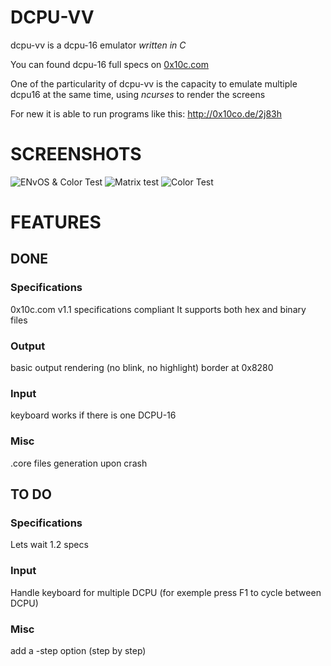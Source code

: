 DCPU-VV
=======


dcpu-vv is a dcpu-16 emulator *written in C*

You can found dcpu-16 full specs on [0x10c.com](http://0x10c.com/doc/dcpu-16.txt "http://0x10c.com/doc/dcpu-16.txt")

One of the particularity of dcpu-vv is the capacity to emulate multiple dcpu16 at the same time, using *ncurses* to render the screens


For new it is able to run programs like this: http://0x10co.de/2j83h

SCREENSHOTS
===========

![ENvOS & Color Test](https://raw.github.com/vieux/dcpu-vv/master/screenshots/EnvOS_color.png "dcpu-vv running ENvOS & color test at the same time")
![Matrix test](https://raw.github.com/vieux/dcpu-vv/master/screenshots/matrix.png "dcpu-vv running a matrix test")
![Color Test](https://raw.github.com/vieux/dcpu-vv/master/screenshots/color_test.png "dcpu-vv running a color test")


FEATURES
========

DONE
----

### Specifications
0x10c.com v1.1 specifications compliant
It supports both hex and binary files

### Output
basic output rendering (no blink, no highlight)
border at 0x8280

### Input
keyboard works if there is one DCPU-16

### Misc
.core files generation upon crash

TO DO
-----

### Specifications
Lets wait 1.2 specs

### Input
Handle keyboard for multiple DCPU (for exemple press F1 to cycle between DCPU)

### Misc
add a -step option (step by step)